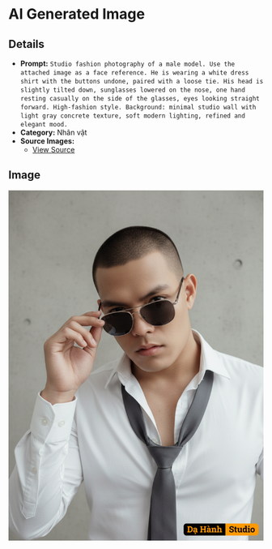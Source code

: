 # AI Generated Image

## Details
- **Prompt:** `Studio fashion photography of a male model. Use the attached image as a face reference. He is wearing a white dress shirt with the buttons undone, paired with a loose tie. His head is slightly tilted down, sunglasses lowered on the nose, one hand resting casually on the side of the glasses, eyes looking straight forward. High-fashion style. Background: minimal studio wall with light gray concrete texture, soft modern lighting, refined and elegant mood.`
- **Category:** Nhân vật
- **Source Images:**
  - [View Source](https://raw.githubusercontent.com/lenzcomvth/ImageLibrary/main/Male.png)

## Image
![AI Generated Image](./image-2025-10-06T20-53-24-976Z-ai135.png)